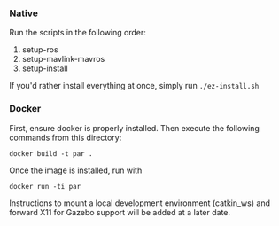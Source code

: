 ### Native

Run the scripts in the following order:
1. setup-ros
2. setup-mavlink-mavros
3. setup-install

If you'd rather install everything at once, simply run
`./ez-install.sh`

### Docker

First, ensure docker is properly installed. 
Then execute the following commands from this directory:

    docker build -t par .

Once the image is installed, run with 

    docker run -ti par

Instructions to mount a local development environment (catkin_ws) and forward X11 for Gazebo support will be added at a later date.
